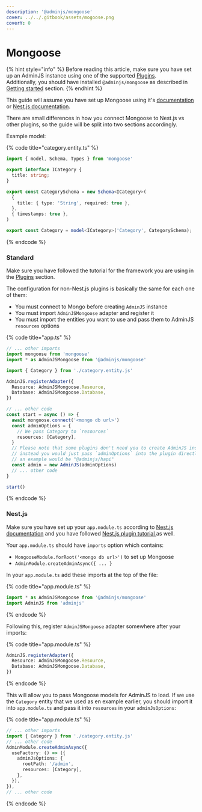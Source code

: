 ```yaml
---
description: '@adminjs/mongoose'
cover: ../../.gitbook/assets/mogoose.png
coverY: 0
---
```


# Mongoose

{% hint style="info" %}
Before reading this article, make sure you have set up an AdminJS instance using one of the supported [Plugins](../plugins/).\
Additionally, you should have installed `@adminjs/mongoose` as described in [Getting started](../getting-started.md) section.
{% endhint %}

This guide will assume you have set up Mongoose using it's [documentation](https://mongoosejs.com/docs/index.html) or [Nest.js documentation](https://docs.nestjs.com/recipes/sql-sequelize).

There are small differences in how you connect Mongoose to Nest.js vs other plugins, so the guide will be split into two sections accordingly.

Example model:

{% code title="category.entity.ts" %}
```typescript
import { model, Schema, Types } from 'mongoose'

export interface ICategory {
  title: string;
}

export const CategorySchema = new Schema<ICategory>(
  {
    title: { type: 'String', required: true },
  },
  { timestamps: true },
)

export const Category = model<ICategory>('Category', CategorySchema);
```
{% endcode %}

### Standard

Make sure you have followed the tutorial for the framework you are using in the [Plugins](../plugins/) section.

The configuration for non-Nest.js plugins is basically the same for each one of them:

* You must connect to Mongo before creating `AdminJS` instance
* You must import `AdminJSMongoose` adapter and register it
* You must import the entities you want to use and pass them to AdminJS `resources` options

{% code title="app.ts" %}
```typescript
// ... other imports
import mongoose from 'mongoose'
import * as AdminJSMongoose from '@adminjs/mongoose'

import { Category } from './category.entity.js'

AdminJS.registerAdapter({
  Resource: AdminJSMongoose.Resource,
  Database: AdminJSMongoose.Database,
})

// ... other code
const start = async () => {
  await mongoose.connect('<mongo db url>')
  const adminOptions = {
    // We pass Category to `resources`
    resources: [Category],
  }
  // Please note that some plugins don't need you to create AdminJS instance manually,
  // instead you would just pass `adminOptions` into the plugin directly,
  // an example would be "@adminjs/hapi"
  const admin = new AdminJS(adminOptions)
  // ... other code
}

start()
```
{% endcode %}

### Nest.js

Make sure you have set up your `app.module.ts` according to [Nest.js documentation](https://docs.nestjs.com/techniques/mongodb) and you have followed [Nest.js plugin tutorial ](../plugins/nest.md)as well.

Your `app.module.ts` should have `imports` option which contains:

* `MongooseModule.forRoot('<mongo db url>')` to set up Mongoose
* `AdminModule.createAdminAsync({ ... }`

In your `app.module.ts` add these imports at the top of the file:

{% code title="app.module.ts" %}
```typescript
import * as AdminJSMongoose from '@adminjs/mongoose'
import AdminJS from 'adminjs'
```
{% endcode %}

Following this, register `AdminJSMongoose` adapter somewhere after your imports:

{% code title="app.module.ts" %}
```typescript
AdminJS.registerAdapter({
  Resource: AdminJSMongoose.Resource,
  Database: AdminJSMongoose.Database,
})
```
{% endcode %}

This will allow you to pass Mongoose models for AdminJS to load. If we use the `Category` entity that we used as en example earlier, you should import it into `app.module.ts` and pass it into `resources` in your `adminJsOptions`:

{% code title="app.module.ts" %}
```typescript
// ... other imports
import { Category } from './category.entity.js'
// ... other code
AdminModule.createAdminAsync({
  useFactory: () => ({
    adminJsOptions: {
      rootPath: '/admin',
      resources: [Category],
    },
  }),
}),
// ... other code
```
{% endcode %}

